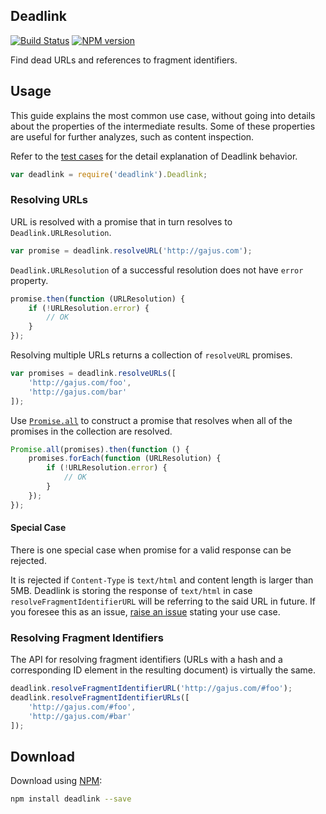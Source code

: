 ## Deadlink

[![Build Status](https://travis-ci.org/gajus/deadlink.png?branch=master)](https://travis-ci.org/gajus/deadlink)
[![NPM version](https://badge.fury.io/js/deadlink.svg)](http://badge.fury.io/js/deadlink)

Find dead URLs and references to fragment identifiers.

## Usage

This guide explains the most common use case, without going into details about the properties of the intermediate results. Some of these properties are useful for further analyzes, such as content inspection.

Refer to the [test cases](https://github.com/gajus/deadlink/tree/master/tests) for the detail explanation of Deadlink behavior.

```js
var deadlink = require('deadlink').Deadlink;
```

### Resolving URLs

URL is resolved with a promise that in turn resolves to `Deadlink.URLResolution`.

```js
var promise = deadlink.resolveURL('http://gajus.com');
```

`Deadlink.URLResolution` of a successful resolution does not have `error` property.

```js
promise.then(function (URLResolution) {
    if (!URLResolution.error) {
        // OK
    }
});
```

Resolving multiple URLs returns a collection of `resolveURL` promises.

```js
var promises = deadlink.resolveURLs([
    'http://gajus.com/foo',
    'http://gajus.com/bar'
]);
```

Use [`Promise.all`](https://developer.mozilla.org/en-US/docs/Web/JavaScript/Reference/Global_Objects/Promise/all) to construct a promise that resolves when all of the promises in the collection are resolved.

```js
Promise.all(promises).then(function () {
    promises.forEach(function (URLResolution) {
        if (!URLResolution.error) {
            // OK
        }
    });
});
```

#### Special Case

There is one special case when promise for a valid response can be rejected.

It is rejected if `Content-Type` is `text/html` and content length is larger than 5MB. Deadlink is storing the response of `text/html` in case `resolveFragmentIdentifierURL` will be referring to the said URL in future. If you foresee this as an issue, [raise an issue](https://github.com/gajus/deadlink/issues) stating your use case.

### Resolving Fragment Identifiers

The API for resolving fragment identifiers (URLs with a hash and a corresponding ID element in the resulting document) is virtually the same.

```js
deadlink.resolveFragmentIdentifierURL('http://gajus.com/#foo');
deadlink.resolveFragmentIdentifierURLs([
    'http://gajus.com/#foo',
    'http://gajus.com/#bar'
]);
```

## Download

Download using [NPM](https://www.npmjs.org/):

```sh
npm install deadlink --save
```